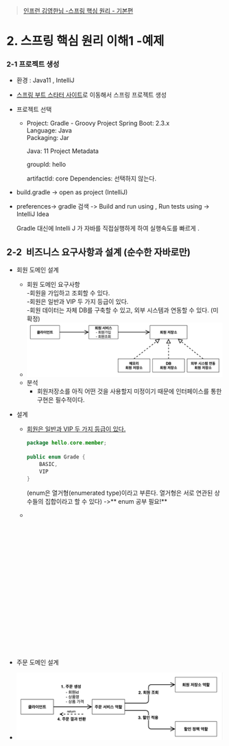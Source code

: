 > [인프런 김영한님 -스프링 핵심 원리 - 기본편](https://www.inflearn.com/course/%EC%8A%A4%ED%94%84%EB%A7%81-%ED%95%B5%EC%8B%AC-%EC%9B%90%EB%A6%AC-%EA%B8%B0%EB%B3%B8%ED%8E%B8)

# 2. 스프링 핵심 원리 이해1 -예제

### 2-1 프로젝트 생성

+ 환경 : Java11 , IntelliJ

+ [스프링 부트 스타터 사이트](https://start.spring.io)로 이동해서 스프링 프로젝트 생성

+ 프로젝트 선택
  
  + Project: Gradle - Groovy Project
    Spring Boot: 2.3.x  
    Language: Java  
    Packaging: Jar
    
    Java: 11
    Project Metadata
    
    groupId: hello
    
    artifactId: core
    Dependencies: 선택하지 않는다.

+ build.gradle -> open as project (IntelliJ)

+ preferences-> gradle 검색 -> Build and run using , Run tests using -> IntelliJ Idea 
  
  Gradle 대신에 Intelli J 가 자바를 직접실행하게 하여 실행속도를 빠르게 .

## 2-2  비즈니스 요구사항과 설계 (순수한 자바로만)

+ 회원 도메인 설계
  
  + 회원 도메인 요구사항  
    -회원을 가입하고 조회할 수 있다.  
    -회원은 일반과 VIP 두 가지 등급이 있다.  
    -회원 데이터는 자체 DB를 구축할 수 있고, 외부 시스템과 연동할 수 있다. (미확정)
  + ![cl1](IMG/mem1.png)
  + 분석
    + 회원저장소를 아직 어떤 것을 사용할지 미정이기 때문에 인터페이스를 통한 구현은 필수적이다.

+ 설계
  
  + <u>회원은 일반과 VIP 두 가지 등급이 있다.</u>  
    
    ```java
    package hello.core.member;
    
    public enum Grade {
        BASIC,
        VIP
    }
    ```
    
    (enum은 열거형(enumerated type)이라고 부른다. 열거형은 서로 연관된 상수들의 집합이라고 할 수 있다)  ->** enum 공부 필요!**
  
  + 
  
  ​
  
  ​
  
  ​
  
  ​
  
  ​
  
  ​
  
  ​
  
  ​
  
  ​
  
  ​

+ 주문 도메인 설계

+ ![cl1](IMG/cli1.png)
